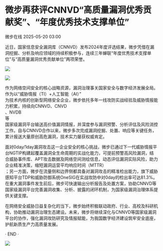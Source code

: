 #  微步再获评CNNVD“高质量漏洞优秀贡献奖”、“年度优秀技术支撑单位”   
 微步在线   2025-05-20 03:00  
  
近日，国家信息安全漏洞库（CNNVD）发布2024年度评选结果，微步凭借在漏洞挖掘、分析及响应领域的持续积极参与，连续三年蝉联“年度优秀技术支撑单位”与“高质量漏洞优秀贡献单位”两项荣誉。  
  
![](https://mmbiz.qpic.cn/mmbiz_jpg/Yv6ic9zgr5hSqvAx4biaeTBqpefUrvXG1mLxiaCLIYHm3ibhIzzdyd3ze61unSdbPuVRV4nbUiaXlnYm7SBXAibIBrKQ/640?wx_fmt=jpeg&from=appmsg "")  
  
![](https://mmbiz.qpic.cn/mmbiz_jpg/Yv6ic9zgr5hSqvAx4biaeTBqpefUrvXG1mSCgtE940NHvwzwTWU1En7VzibSrI7usib64qQichyibFy8WTYjFiaLrOKrg/640?wx_fmt=jpeg&from=appmsg "")  
  
作为网络空间安全的核心战略资源，漏洞治理事关国家安全与数字经济发展全局。作为以“威胁情报（TI）+人工智能（AI）”  
为技术内核的创新型网络安全企业，微步依托多年一线攻防实战经验及威胁情报能力积累，持续向CNNVD、CNVD  
、NVDB  
等  
国家级漏洞平台输送高价值漏洞情报，并深度参与漏洞预警、分析评估及风险消控工作。自与CNNVD合作以来，微步多次完成漏洞挖掘、处置、响应等关键任务，累计报送大量原创高危漏洞，技术实力屡获权威肯定。  
  
面对0day/1day漏洞攻击这一企业安全的核心挑战，微步已通过下一代威胁情报平台NGTIP构建起覆盖漏洞全生命周期的实战化能力，可提前预警高风险漏洞，结合威胁事件库、APT攻击数据及网络空间测绘信息，动态评估漏洞实际风险，助力企业精准决策，缩短漏洞运营平均响应时间（MTTR）  
；另一方面，微步在流量侧和边界侧都具备对漏洞攻击的精准检出能力，旗下威胁感知平台TDP和威胁防御系统OneSIG在实战攻防中对0day的检出率可达81.3%。  
在重大漏洞事件发生前后，微步可快速输出分析报告及处置方案，协助CNNVD等国家级漏洞平台完善漏洞收集、分析、披露的闭环机制，为国家级漏洞治理体系提供关键支撑。  
  
在网络安全威胁日益复杂化的当下，微步始终积极联动政府、行业、高校及科研机构，协助推动漏洞治理生态建设。未来，微步将继续深化与CNNVD等国家级漏洞平台的协作，强化漏洞攻防研究及情报赋能，为我国数字经济建设筑牢安全底座，护航新质生产力高质量发展。  
  
  
· END ·  
  
  
![](https://mmbiz.qpic.cn/mmbiz_jpg/Yv6ic9zgr5hTwpXSsTSGGmdOCsDy5rySrOeGl0OmfOwicrfVLXpicfCwMNPhEgkUYeMEB9VlzpUIC4S4ObQfxibayQ/640?wx_fmt=jpeg&from=appmsg "")  
  
